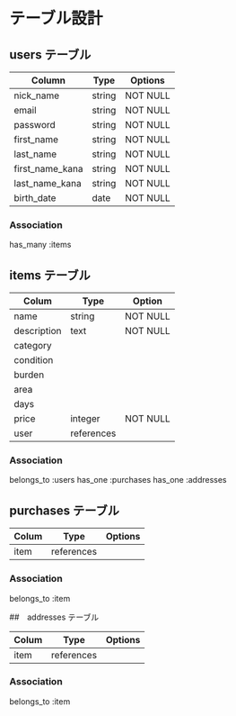 # テーブル設計

## users テーブル

| Column          | Type   | Options  |
| --------------- | ------ | -------- |
| nick_name       | string | NOT NULL |
| email           | string | NOT NULL |
| password        | string | NOT NULL |
| first_name      | string | NOT NULL |
| last_name       | string | NOT NULL |
| first_name_kana | string | NOT NULL |
| last_name_kana  | string | NOT NULL |
| birth_date      | date   | NOT NULL |

### Association

has_many :items

## items テーブル

| Colum        | Type      | Option   |
| ------------ | --------- | -------- |
| name   | string     | NOT NULL |
| description | text       | NOT NULL |
| category    |            |          |
| condition   |            |          |
| burden      |            |          |
| area        |            |          |
| days        |            |          |
| price       | integer    | NOT NULL |
| user        | references |          |

### Association

belongs_to :users
has_one :purchases
has_one :addresses

## purchases テーブル

| Colum         | Type       | Options  |
| ------------- | ---------- | -------- |
| item          | references |          |

### Association

belongs_to :item


##　addresses テーブル

| Colum         | Type       | Options |
| ------------- | ---------- | --------|
| item          | references |         |

### Association

belongs_to :item